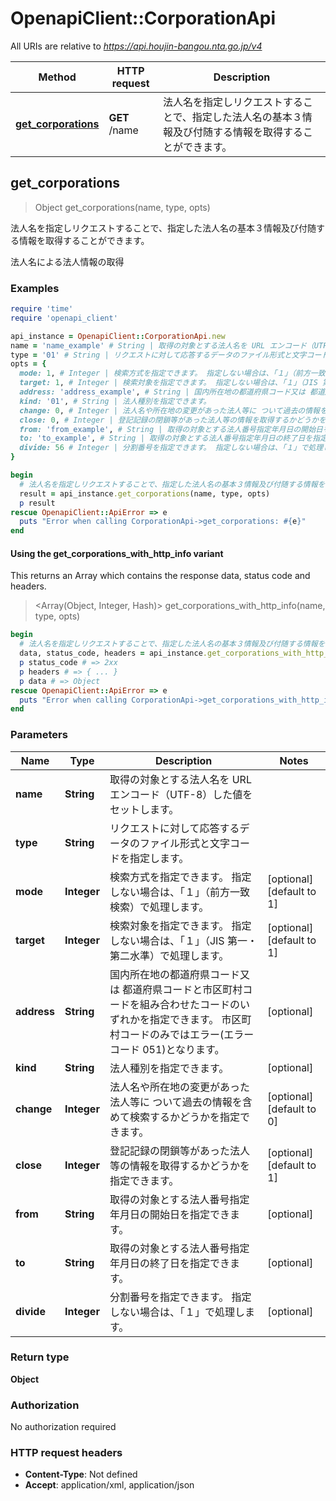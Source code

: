 # OpenapiClient::CorporationApi

All URIs are relative to *https://api.houjin-bangou.nta.go.jp/v4*

| Method | HTTP request | Description |
| ------ | ------------ | ----------- |
| [**get_corporations**](CorporationApi.md#get_corporations) | **GET** /name | 法人名を指定しリクエストすることで、指定した法人名の基本３情報及び付随する情報を取得することができます。 |


## get_corporations

> Object get_corporations(name, type, opts)

法人名を指定しリクエストすることで、指定した法人名の基本３情報及び付随する情報を取得することができます。

法人名による法人情報の取得

### Examples

```ruby
require 'time'
require 'openapi_client'

api_instance = OpenapiClient::CorporationApi.new
name = 'name_example' # String | 取得の対象とする法人名を URL エンコード（UTF-8）した値をセットします。 
type = '01' # String | リクエストに対して応答するデータのファイル形式と文字コードを指定します。
opts = {
  mode: 1, # Integer | 検索方式を指定できます。 指定しない場合は、｢１｣（前方一致検索）で処理します。
  target: 1, # Integer | 検索対象を指定できます。 指定しない場合は、｢１｣（JIS 第一・第二水準）で処理します。 
  address: 'address_example', # String | 国内所在地の都道府県コード又は 都道府県コードと市区町村コードを組み合わせたコードのいずれかを指定できます。 市区町村コードのみではエラー(エラーコード 051)となります。 
  kind: '01', # String | 法人種別を指定できます。
  change: 0, # Integer | 法人名や所在地の変更があった法人等に ついて過去の情報を含めて検索するかどうかを指定できます。 
  close: 0, # Integer | 登記記録の閉鎖等があった法人等の情報を取得するかどうかを指定できます。
  from: 'from_example', # String | 取得の対象とする法人番号指定年月日の開始日を指定できます。
  to: 'to_example', # String | 取得の対象とする法人番号指定年月日の終了日を指定できます。 
  divide: 56 # Integer | 分割番号を指定できます。 指定しない場合は、「１」で処理します。
}

begin
  # 法人名を指定しリクエストすることで、指定した法人名の基本３情報及び付随する情報を取得することができます。
  result = api_instance.get_corporations(name, type, opts)
  p result
rescue OpenapiClient::ApiError => e
  puts "Error when calling CorporationApi->get_corporations: #{e}"
end
```

#### Using the get_corporations_with_http_info variant

This returns an Array which contains the response data, status code and headers.

> <Array(Object, Integer, Hash)> get_corporations_with_http_info(name, type, opts)

```ruby
begin
  # 法人名を指定しリクエストすることで、指定した法人名の基本３情報及び付随する情報を取得することができます。
  data, status_code, headers = api_instance.get_corporations_with_http_info(name, type, opts)
  p status_code # => 2xx
  p headers # => { ... }
  p data # => Object
rescue OpenapiClient::ApiError => e
  puts "Error when calling CorporationApi->get_corporations_with_http_info: #{e}"
end
```

### Parameters

| Name | Type | Description | Notes |
| ---- | ---- | ----------- | ----- |
| **name** | **String** | 取得の対象とする法人名を URL エンコード（UTF-8）した値をセットします。  |  |
| **type** | **String** | リクエストに対して応答するデータのファイル形式と文字コードを指定します。 |  |
| **mode** | **Integer** | 検索方式を指定できます。 指定しない場合は、｢１｣（前方一致検索）で処理します。 | [optional][default to 1] |
| **target** | **Integer** | 検索対象を指定できます。 指定しない場合は、｢１｣（JIS 第一・第二水準）で処理します。  | [optional][default to 1] |
| **address** | **String** | 国内所在地の都道府県コード又は 都道府県コードと市区町村コードを組み合わせたコードのいずれかを指定できます。 市区町村コードのみではエラー(エラーコード 051)となります。  | [optional] |
| **kind** | **String** | 法人種別を指定できます。 | [optional] |
| **change** | **Integer** | 法人名や所在地の変更があった法人等に ついて過去の情報を含めて検索するかどうかを指定できます。  | [optional][default to 0] |
| **close** | **Integer** | 登記記録の閉鎖等があった法人等の情報を取得するかどうかを指定できます。 | [optional][default to 1] |
| **from** | **String** | 取得の対象とする法人番号指定年月日の開始日を指定できます。 | [optional] |
| **to** | **String** | 取得の対象とする法人番号指定年月日の終了日を指定できます。  | [optional] |
| **divide** | **Integer** | 分割番号を指定できます。 指定しない場合は、「１」で処理します。 | [optional] |

### Return type

**Object**

### Authorization

No authorization required

### HTTP request headers

- **Content-Type**: Not defined
- **Accept**: application/xml, application/json

